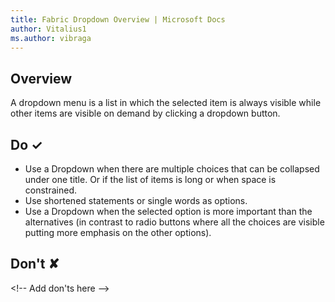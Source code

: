 ```yaml
---
title: Fabric Dropdown Overview | Microsoft Docs
author: Vitalius1
ms.author: vibraga
---
```


## Overview
A dropdown menu is a list in which the selected item is always visible while other items are visible on demand by clicking a dropdown button.



## Do &#10003;
- Use a Dropdown when there are multiple choices that can be collapsed under one title. Or if the list of items is long or when space is constrained.
- Use shortened statements or single words as options.
- Use a Dropdown when the selected option is more important than the alternatives (in contrast to radio buttons where all the choices are visible putting more emphasis on the other options).


## Don't &#10008;
&lt;!-- Add don&#39;ts here --&gt;
